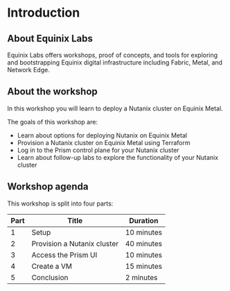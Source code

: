 # Introduction

## About Equinix Labs

Equinix Labs offers workshops, proof of concepts, and tools for exploring and bootstrapping Equinix digital infrastructure including Fabric, Metal, and Network Edge.

## About the workshop

In this workshop you will learn to deploy a Nutanix cluster on Equinix Metal.

The goals of this workshop are:

- Learn about options for deploying Nutanix on Equinix Metal
- Provision a Nutanix cluster on Equinix Metal using Terraform
- Log in to the Prism control plane for your Nutanix cluster
- Learn about follow-up labs to explore the functionality of your Nutanix cluster

## Workshop agenda

<!--
TODO: Update the agenda once the workshop format is settled
-->

This workshop is split into four parts:

| Part | Title | Duration |
| - | - | - |
| 1 | Setup | 10 minutes |
| 2 | Provision a Nutanix cluster | 40 minutes |
| 3 | Access the Prism UI | 10 minutes |
| 4 | Create a VM | 15 minutes |
| 5 | Conclusion | 2 minutes |

